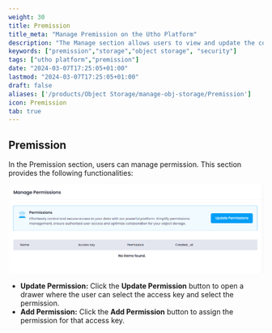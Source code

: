 ```yaml
---
weight: 30
title: Premission
title_meta: "Manage Premission on the Utho Platform"
description: "The Manage section allows users to view and update the configuration of their deployed Premission. This section provides a comprehensive interface to manage Premission users, configure firewalls, and destroy Premission instances."
keywords: ["premission","storage","object storage", "security"]
tags: ["utho platform","premission"]
date: "2024-03-07T17:25:05+01:00"
lastmod: "2024-03-07T17:25:05+01:00"
draft: false 
aliases: ['/products/Object Storage/manage-obj-storage/Premission']
icon: Premission
tab: true
---
```


## Premission

In the Premission section, users can manage permission. This section provides the following functionalities:

![Utho-objectStorage-premission](image/Utho-objectStorage-premission.png)

* **Update Permission:** Click the **Update Permission** button to open a drawer where the user can select the access key and select the permission.
* **Add Permission:** Click the **Add Permission** button to assign the permission for that access key.



